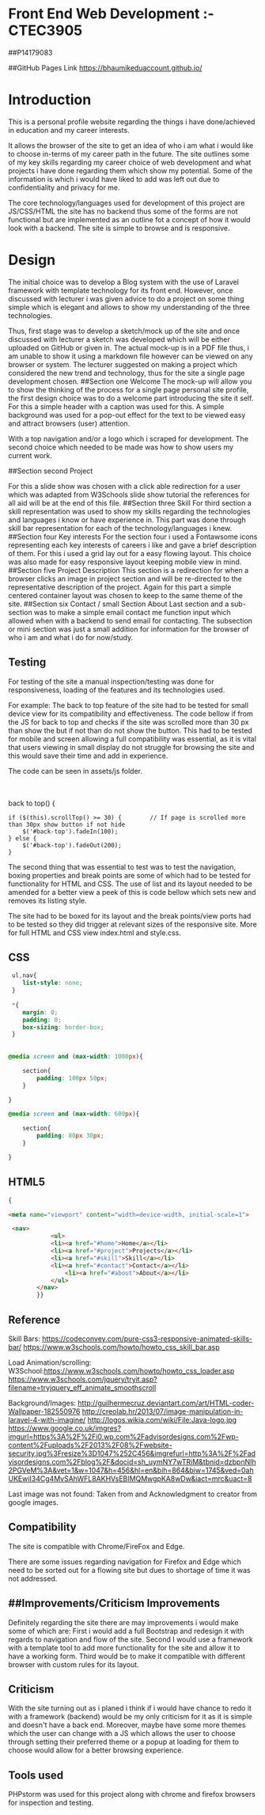 # Front End Web Development :- CTEC3905
##P14179083

##GitHub Pages Link 
https://bhaumikeduaccount.github.io/

# Introduction
This is a personal profile website regarding the things i have done/achieved in education and my career interests.

It allows the browser of the site to get an idea of who i am what i would like to choose in-terms of my career path in 
the future. The site outlines some of my key skills regarding my career choice of web development and what projects i have done regarding them which show my potential.
Some of the information is which i would have liked to add was left out due to confidentiality and privacy for me. 

The core technology/languages used for development of this project are JS/CSS/HTML the site has no backend 
thus some of the forms are not functional but are implemented as an outline fot a concept of how it would look
with a backend. The site is simple to browse and is responsive.   
# Design
The initial choice was to develop a Blog system with the use of Laravel framework with template technology for its front end.
However, once discussed with lecturer i was given advice to do a project on some thing simple which is elegant and allows to show my understanding of the three technologies.

Thus, first stage was to develop a sketch/mock up of the site and once discussed with lecturer a sketch was developed which will be either uploaded on GitHub or given in. 
The actual mock-up is in a PDF file thus, i am unable to show it using a markdown file however can be viewed on any browser or system.
The lecturer suggested on making a project which considered the new trend and technology, thus for the site a single page development chosen.
##Section one Welcome
The mock-up will allow you to show the thinking of the process for a single page personal site profile, the first design choice was to do a welcome part introducing the site it self.
For this a simple header with a caption was used for this. A simple background was used for a pop-out effect for the text to be viewed easy and attract browsers (user) attention.

With a top navigation and/or a logo which i scraped for development. The second choice which needed to be made was how to show users my current work.


##Section second Project

For this a slide show was chosen with a click able redirection for a user which was adapted from W3Schools slide show tutorial 
the references for all aid will be at the end of this file. 
##Section three Skill
For third section a skill representation was used to show my skills
regarding the technologies and languages i know or have experience in. This part was done through skill bar representation for each of the technology/languages i knew.
##Section four Key interests
For the section four i used a Fontawsome icons representing each key interests of careers i like and gave a brief description of them. 
For this i used a grid lay out for a easy flowing layout. This choice was also made for easy responsive layout keeping mobile view in mind.
##Section five Project Description
This section is a redirection for when a browser clicks an image in project section and will be re-directed to the representative description of the project.
Again for this part a simple centered container layout was chosen to keep to the same theme of the site.
##Section six Contact / small Section About 
Last section and a sub-section was to make a simple email contact me function input which allowed when with a backend to send email for contacting.
The subsection or mini section was just a small addition for information for the browser of who i am and what i do for now/study.

## Testing
For testing of the site a manual inspection/testing was done for responsiveness, loading of the features and its technologies used.

For example: The back to top feature of the site had to be tested for small device view for its compatibility and effectiveness.
The code bellow if from the JS for back to top and checks if the site was scrolled more than 30 px than show the but if not than do not show the button.
This had to be tested for mobile and screen allowing a full compatibility was essential,
as it is vital that users viewing in small display do not struggle for browsing the site and this would save their time and add in experience.

The code can be seen in assets/js folder.

<br>
<br>
 back to top() {

    if ($(this).scrollTop() >= 30) {        // If page is scrolled more than 30px show button if not hide
        $('#back-top').fadeIn(100);
    } else {
        $('#back-top').fadeOut(200);
    }

The second thing that was essential to test was to test the navigation, boxing properties and break points are some of which had to be tested for functionality for HTML and CSS.
The use of list and its layout needed to be amended for a better view a peek of this is code bellow which sets new and removes its listing style. 

The site had to be boxed for its layout and the break points/view ports had to be tested so they did trigger at relevant sizes of the responsive site.
More for full HTML and CSS view index.html and style.css.

CSS
------------------------------------------------------------------------------------------------------------------------
```css   
 ul,nav{
 	list-style: none;
 }
 
 *{
 	margin: 0;
 	padding: 0;
 	box-sizing: border-box;
 }
 
 
@media screen and (max-width: 1000px){

	section{
		padding: 100px 50px;
	}

}

@media screen and (max-width: 600px){

	section{
		padding: 80px 30px;
	}

}
```

HTML5 
-----------------------------------------------------------------------------------------------------------------------
```HTML
{

<meta name="viewport" content="width=device-width, initial-scale=1">

 <nav>
            <ul>
			<li><a href="#home">Home</a></li>
			<li><a href="#project">Projects</a></li>
			<li><a href="#skill">Skill</a></li>
			<li><a href="#contact">Contact</a></li>
                <li><a href="#about">About</a></li>
            </ul>
		</nav>
		}}
```
## Reference
Skill Bars:
https://codeconvey.com/pure-css3-responsive-animated-skills-bar/
https://www.w3schools.com/howto/howto_css_skill_bar.asp

Load Animation/scrolling:
W3School:https://www.w3schools.com/howto/howto_css_loader.asp
https://www.w3schools.com/jquery/tryit.asp?filename=tryjquery_eff_animate_smoothscroll

Background/Images:
http://guilhermecruz.deviantart.com/art/HTML-coder-Wallpaper-182550976
http://creolab.hr/2013/07/image-manipulation-in-laravel-4-with-imagine/
http://logos.wikia.com/wiki/File:Java-logo.jpg
https://www.google.co.uk/imgres?imgurl=https%3A%2F%2Fi0.wp.com%2Fadvisordesigns.com%2Fwp-content%2Fuploads%2F2013%2F08%2Fwebsite-security.jpg%3Fresize%3D1047%252C456&imgrefurl=http%3A%2F%2Fadvisordesigns.com%2Fblog%2F&docid=sh_uymNY7wTRiM&tbnid=dzbpnNIh2PGVeM%3A&vet=1&w=1047&h=456&hl=en&bih=864&biw=1745&ved=0ahUKEwiI34Cg4MvSAhWFL8AKHVsEBIMQMwgpKA8wDw&iact=mrc&uact=8

Last image was not found: Taken from and Acknowledgment to creator from google images.

## Compatibility
The site is compatible with Chrome/FireFox and Edge.

There are some issues regarding navigation for Firefox and Edge which need to be sorted out for a flowing site but dues 
to shortage of time it was not addressed. 


 
##Improvements/Criticism
Improvements
------------------------------------------------------------------------------------------------------------------------
Definitely regarding the site there are may improvements i would make some of which are:
First i would add a full Bootstrap and redesign it with regards to navigation and flow of the site.
Second I would use a framework with a template tool to add more functionality for the site and allow it to have a working form.
Third would be to make it compatible with different browser with custom rules for its layout.

Criticism
------------------------------------------------------------------------------------------------------------------------
With the site turning out as i planed i think if i would have chance to redo it with a framework (backend)
 would be my only criticism for it as it is simple and doesn't have a back end. Moreover, maybe have some more themes which the user
 can change with a JS which allows the user to choose through setting their preferred theme 
 or a popup at loading for them to choose would allow for a better browsing experience.

 ## Tools used
 PHPstorm was used for this project along with chrome and firefox browsers for inspection and testing.